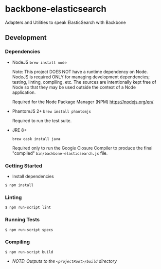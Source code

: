 # backbone-elasticsearch

Adapters and Utilities to speak ElasticSearch with Backbone

## Development

### Dependencies

* NodeJS
  `brew install node`

  Note: This project DOES NOT have a runtime dependency on
  Node. NodeJS is required ONLY for managing development dependencies;
  testing, linting, compiling, etc. The sources are intentionally kept
  free of Node so that they may be used outside the context of a Node
  application.

  Required for the Node Package Manager (NPM)
  https://nodejs.org/en/

* PhantomJS 2+
  `brew install phantomjs`

  Required to run the test suite.

* JRE 8+

  `brew cask install java`

  Required only to run the Google Closure Compiler to produce the
  final "compiled" `bin/backbone-elasticsearch.js` file.

### Getting Started

* Install dependencies

```shell
$ npm install
```

### Linting
```shell
$ npm run-script lint
```

### Running Tests

```shell
$ npm run-script specs
```

### Compiling

```shell
$ npm run-script build
```

* _NOTE: Outputs to the `<projectRoot>/build` directory_
